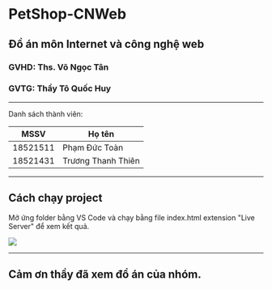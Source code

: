 # PetShop-CNWeb

## Đồ án môn Internet và công nghệ web

### GVHD: Ths. Võ Ngọc Tân

### GVTG: Thầy Tô Quốc Huy

---

Danh sách thành viên:

| MSSV     | Họ tên             |
| -------- | ------------------ |
| 18521511 | Phạm Đức Toàn      |
| 18521431 | Trương Thanh Thiên |



---

## Cách chạy project

Mở ứng folder bằng VS Code và chạy bằng file index.html extension "Live Server" để xem kết quả.

![](C:\Users\HP\AppData\Roaming\marktext\images\2020-12-30-20-54-17-image.png)



---

## Cảm ơn thầy đã xem đồ án của nhóm.